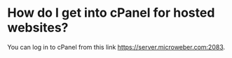 # How do I get into cPanel for hosted websites?

You can log in to cPanel from this link https://server.microweber.com:2083.
